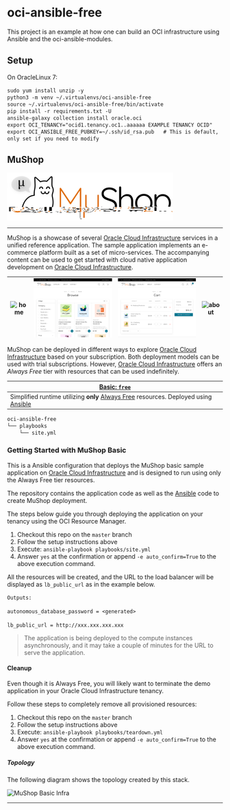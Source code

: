 # oci-ansible-free

This project is an example at how one can build an OCI infrastructure using Ansible and the oci-ansible-modules.

## Setup
On OracleLinux 7:
```
sudo yum install unzip -y
python3 -m venv ~/.virtualenvs/oci-ansible-free
source ~/.virtualenvs/oci-ansible-free/bin/activate
pip install -r requirements.txt -U
ansible-galaxy collection install oracle.oci
export OCI_TENANCY="ocid1.tenancy.oc1..aaaaaa EXAMPLE TENANCY OCID"
export OCI_ANSIBLE_FREE_PUBKEY=~/.ssh/id_rsa.pub   # This is default, only set if you need to modify
```

## MuShop
![MuShop Logo](./images/logo.png)

---
MuShop is a showcase of several [Oracle Cloud Infrastructure][oci] services in a unified reference application. The sample application implements an e-commerce platform built as a set of micro-services. The accompanying content can be used to get started with cloud native application development on [Oracle Cloud Infrastructure][oci].

| ![home](./images/screenshot/mushop.home.png) | ![browse](./images/screenshot/mushop.browse.png) | ![cart](./images/screenshot/mushop.cart.png) | ![about](./images/screenshot/mushop.about.png) |
|---|---|---|---|

MuShop can be deployed in different ways to explore [Oracle Cloud Infrastructure][oci] based on your subscription. Both deployment models can be used with trial subscriptions. However, [Oracle Cloud Infrastructure][oci] offers an *Always Free* tier with resources that can be used indefinitely.

| [Basic: `free`](#Getting-Started-with-MuShop-Basic) |
|--|
| Simplified runtime utilizing **only** [Always Free](https://www.oracle.com/cloud/free/) resources. Deployed using [Ansible][ansible] |

```text
oci-ansible-free
└── playbooks
    └── site.yml
```

### Getting Started with MuShop Basic

This is a Ansible configuration that deploys the MuShop basic sample application on [Oracle Cloud Infrastructure][oci] and is designed to run using only the Always Free tier resources.

The repository contains the application code as well as the [Ansible][ansible] code to create MuShop deployment.

The steps below guide you through deploying the application on your tenancy using the OCI Resource Manager.

1. Checkout this repo on the `master` branch
2. Follow the setup instructions above
3. Execute: `ansible-playbook playbooks/site.yml`
4. Answer `yes` at the confirmation or append `-e auto_confirm=True` to the above execution command.

All the resources will be created, and the URL to the load balancer will be displayed as `lb_public_url` as in the example below.

```text
Outputs:

autonomous_database_password = <generated>

lb_public_url = http://xxx.xxx.xxx.xxx
```

> The application is being deployed to the compute instances asynchronously, and it may take a couple of minutes for the URL to serve the application.

#### Cleanup

Even though it is Always Free, you will likely want to terminate the demo application
in your Oracle Cloud Infrastructure tenancy.

Follow these steps to completely remove all provisioned resources:

1. Checkout this repo on the `master` branch
2. Follow the setup instructions above
3. Execute: `ansible-playbook playbooks/teardown.yml`
4. Answer `yes` at the confirmation or append `-e auto_confirm=True` to the above execution command.

##### Topology

The following diagram shows the topology created by this stack.

![MuShop Basic Infra](./images/basic/00-Free-Tier.png)

---
[oci]: https://cloud.oracle.com/en_US/cloud-infrastructure
[ansible]: https://www.ansible.com
